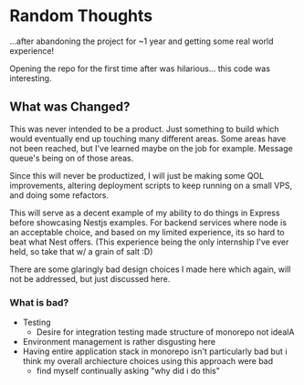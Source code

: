 # Random Thoughts

...after abandoning the project for ~1 year and getting some real world experience!

Opening the repo for the first time after was hilarious... this code was interesting.

## What was Changed?

This was never intended to be a product. Just something to build which would eventually end up touching many different areas.
Some areas have not been reached, but I've learned maybe on the job for example. Message queue's being on of those areas.

Since this will never be productized, I will just be making some QOL improvements, altering deployment scripts to keep running on a small VPS, and doing some refactors.

This will serve as a decent example of my ability to do things in Express before showcasing Nestjs examples. For backend services where node is an acceptable choice, and based on my limited experience, its so hard to beat what Nest offers. (This experience being the only internship I've ever held, so take that w/ a grain of salt :D)

There are some glaringly bad design choices I made here which again, will not be addressed, but just discussed here.


### What is bad?

- Testing
    - Desire for integration testing made structure of monorepo not idealA
- Environment management is rather disgusting here
- Having entire application stack in monorepo isn't particularly bad but i think my overall archiecture choices using this approach were bad
    - find myself continually asking "why <insert nice words and phrases> did i do this"

